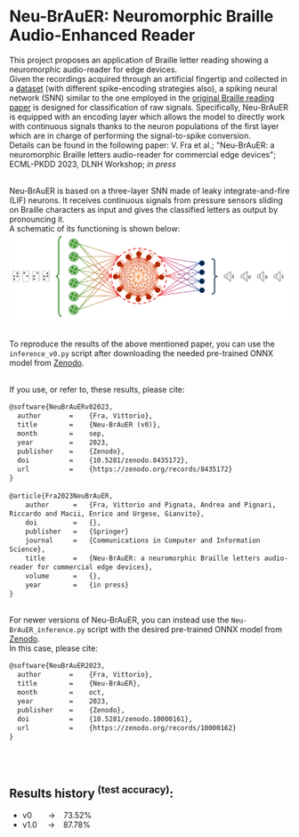 # **Neu-BrAuER**: **Neu**romorphic **Br**aille **Au**dio-**E**nhanced **R**eader

This project proposes an application of Braille letter reading showing a neuromorphic audio-reader for edge devices.\
Given the recordings acquired through an artificial fingertip and collected in a [dataset](https://zenodo.org/record/7050094) (with different spike-encoding strategies also), a spiking neural network (SNN) similar to the one employed in the [original Braille reading paper](https://www.frontiersin.org/articles/10.3389/fnins.2022.951164/full) is designed for classification of raw signals. Specifically, Neu-BrAuER is equipped with an encoding layer which allows the model to directly work with continuous signals thanks to the neuron populations of the first layer which are in charge of performing the signal-to-spike conversion.\
Details can be found in the following paper: V. Fra et al.; "Neu-BrAuER: a neuromorphic Braille letters audio-reader for commercial edge devices"; ECML-PKDD 2023, DLNH Workshop; *in press*

\
Neu-BrAuER is based on a three-layer SNN made of leaky integrate-and-fire (LIF) neurons. It receives continuous signals from pressure sensors sliding on Braille characters as input and gives the classified letters as output by pronouncing it.\
A schematic of its functioning is shown below:
\
![Scheme of the Neu-BrAuER model.](readme_figures/Neu-BrAuER_scheme.png)

\
To reproduce the results of the above mentioned paper, you can use the `inference_v0.py` script after downloading the needed pre-trained ONNX model from [Zenodo](https://zenodo.org/record/8435172).

\
If you use, or refer to, these results, please cite:
```
@software{NeuBrAuERv02023,
  author       =    {Fra, Vittorio},
  title        =    {Neu-BrAuER (v0)},
  month        =    sep,
  year         =    2023,
  publisher    =    {Zenodo},
  doi          =    {10.5281/zenodo.8435172},
  url          =    {https://zenodo.org/records/8435172}
}

@article{Fra2023NeuBrAuER,
    author      =   {Fra, Vittorio and Pignata, Andrea and Pignari, Riccardo and Macii, Enrico and Urgese, Gianvito},
    doi         =   {},
    publisher   =   {Springer}
    journal     =   {Communications in Computer and Information Science},
    title       =   {Neu-BrAuER: a neuromorphic Braille letters audio-reader for commercial edge devices},
    volume      =   {},
    year        =   {in press}
}
```   

\
For newer versions of Neu-BrAuER, you can instead use the `Neu-BrAuER_inference.py` script with the desired pre-trained ONNX model from [Zenodo](https://zenodo.org/records/10000162).
\
In this case, please cite:
```
@software{NeuBrAuER2023,
  author       =    {Fra, Vittorio},
  title        =    {Neu-BrAuER},
  month        =    oct,
  year         =    2023,
  publisher    =    {Zenodo},
  doi          =    {10.5281/zenodo.10000161},
  url          =    {https://zenodo.org/records/10000162}
}
```
<br/><br/>
## Results history <sup>(test accuracy)</sup>: 
- v0 &ensp;&ensp;&ensp; &rarr; &ensp; 73.52% 
- v1.0 &ensp;&nbsp; &rarr; &ensp; 87.78%